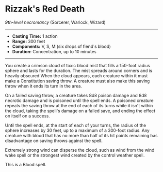 # Rizzak's Red Death 
*9th-level necromancy* (Sorcerer, Warlock, Wizard)
___
- **Casting Time:** 1 action 
- **Range:** 300 feet 
- **Components:** V, S, M (six drops of fiend's blood) 
- **Duration:** Concentration, up to 10 minutes 
---
You create a crimson cloud of toxic blood mist that fills a 150-foot radius sphere and lasts for the duration. The mist spreads around corners and is heavily obscured When the cloud appears, each creature within it must make a Constitution saving throw. A creature must also make this saving throw when it ends its turn in the area. 

On a failed saving throw, a creature takes 8d8 poison damage and 8d8 necrotic damage and is poisoned until the spell ends. A poisoned creature repeats the saving throw at the end of each of its turns while it isn't within the cloud, taking the spell's damage on a failed save, and ending the effect on itself on a success. 

Until the spell ends, at the start of each of your turns, the radius of the sphere increases by 30 feet, up to a maximum of a 300-foot radius. Any creature with blood that has no more than half of its hit points remaining has disadvantage on saving throws against the spell.

Extremely strong wind can disperse the cloud, such as wind from the wind wake spell or the strongest wind created by the control weather spell.

This is a Blood spell.
